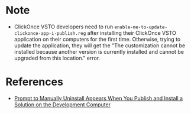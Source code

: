 # Note
* ClickOnce VSTO developers need to run `enable-me-to-update-clickonce-app-i-publish.reg` after installing their ClickOnce VSTO application on their computers for the first time. Otherwise, trying to update the application, they will get the "The customization cannot be installed because another version is currently installed and cannot be upgraded from this location." error.

# References
* [Prompt to Manually Uninstall Appears When You Publish and Install a Solution on the Development Computer](https://docs.microsoft.com/en-us/visualstudio/vsto/troubleshooting-office-solution-deployment#prompt-to-manually-uninstall-appears-when-you-publish-and-install-a-solution-on-the-development-computer)